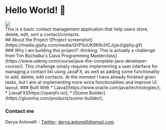 # Hello World! :raising_hand:
 <img src="https://media.giphy.com/media/qLeXLs6icdNYs/giphy.gif">
 <br>
 This is a basic contact management application that help users store, delete, edit, sort a contact/contacts.
 <br>
 ## About the Project
 ![Project screenshot](https://media.giphy.com/media/QVP5oUK9KKcHCJyjeJ/giphy.gif)
 <br>
 ### Why I am building this project? :thinking:
 This is actually a challenge from Tim Buchalka's [Java Programming Masterclass](https://www.udemy.com/course/java-the-complete-java-developer-course/). This challenge simply requires implementing a user interface for managing a contact list using JavaFX, as well as adding some functionality to add, delete, edit contacts. At the moment I have already finished given tasks, but I aim at implementing more extra functionalities and improve UI layout.
 ### Built With
 * [Java](https://www.oracle.com/java/technologies/);
 * [JavaFX](https://openjfx.io/);
 * [Scene Builder](https://gluonhq.com/products/scene-builder/);
   
 ### Contact me
 Derya Antonelli - [Twitter](https://twitter.com/antonelli_a); derya.antonelli@gmail.com
 
